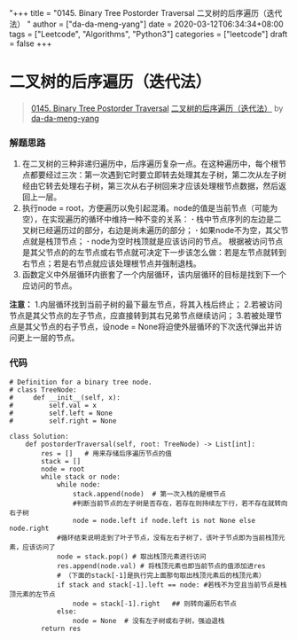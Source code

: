 "+++
title = "0145. Binary Tree Postorder Traversal 二叉树的后序遍历（迭代法） "
author = ["da-da-meng-yang"]
date = 2020-03-12T06:34:34+08:00
tags = ["Leetcode", "Algorithms", "Python3"]
categories = ["leetcode"]
draft = false
+++

# 二叉树的后序遍历（迭代法）

> [0145. Binary Tree Postorder Traversal](https://leetcode-cn.com/problems/binary-tree-postorder-traversal/)
> [二叉树的后序遍历（迭代法）](https://leetcode-cn.com/problems/binary-tree-postorder-traversal/solution/er-cha-shu-de-hou-xu-bian-li-die-dai-fa-by-da-da-m/) by [da-da-meng-yang](https://leetcode-cn.com/u/da-da-meng-yang/)

### 解题思路
1. 在二叉树的三种非递归遍历中，后序遍历复杂一点。在这种遍历中，每个根节点都要经过三次：第一次遇到它时要立即转去处理其左子树，第二次从左子树经由它转去处理右子树，第三次从右子树回来才应该处理根节点数据，然后返回上一层。
2. 执行node = root，方便遍历以免引起混淆。node的值是当前节点（可能为空），在实现遍历的循环中维持一种不变的关系：
     **·** 栈中节点序列的左边是二叉树已经遍历过的部分，右边是尚未遍历的部分；
     **·** 如果node不为空，其父节点就是栈顶节点；
     **·** node为空时栈顶就是应该访问的节点。
根据被访问节点是其父节点的的左节点或右节点就可决定下一步该怎么做：若是左节点就转到右节点；若是右节点就应该处理根节点并强制退栈。
3. 函数定义中外层循环内嵌套了一个内层循环，该内层循环的目标是找到下一个应访问的节点。

**注意：** 
1.内层循环找到当前子树的最下最左节点，将其入栈后终止；
2.若被访问节点是其父节点的左子节点，应直接转到其右兄弟节点继续访问；
3.若被处理节点是其父节点的右子节点，设node = None将迫使外层循环的下次迭代弹出并访问更上一层的节点。

### 代码

```python3
# Definition for a binary tree node.
# class TreeNode:
#     def __init__(self, x):
#         self.val = x
#         self.left = None
#         self.right = None

class Solution:
    def postorderTraversal(self, root: TreeNode) -> List[int]:
        res = []   # 用来存储后序遍历节点的值
        stack = []  
        node = root
        while stack or node:
            while node:
                stack.append(node)  # 第一次入栈的是根节点
                #判断当前节点的左子树是否存在，若存在则持续左下行，若不存在就转向右子树
                node = node.left if node.left is not None else node.right
            #循环结束说明走到了叶子节点，没有左右子树了，该叶子节点即为当前栈顶元素，应该访问了
            node = stack.pop() # 取出栈顶元素进行访问
            res.append(node.val) # 将栈顶元素也即当前节点的值添加进res
            # （下面的stack[-1]是执行完上面那句取出栈顶元素后的栈顶元素）
            if stack and stack[-1].left == node: #若栈不为空且当前节点是栈顶元素的左节点
                node = stack[-1].right   ## 则转向遍历右节点
            else:
                node = None  # 没有左子树或右子树，强迫退栈
        return res
```